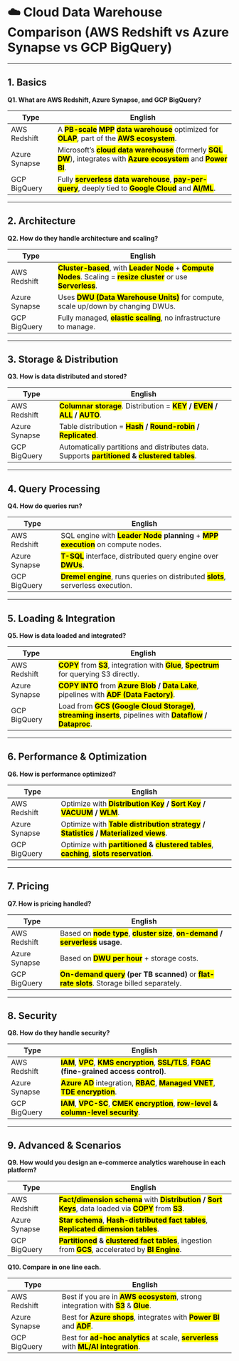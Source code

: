 # ☁️ Cloud Data Warehouse Comparison (AWS Redshift vs Azure Synapse vs GCP BigQuery)

---

## 1. Basics
**Q1. What are AWS Redshift, Azure Synapse, and GCP BigQuery?**

| Type | English |
| --- | --- |
| AWS Redshift | A **<mark>PB-scale</mark> <mark>MPP</mark> <mark>data warehouse</mark>** optimized for **<mark>OLAP</mark>**, part of the **<mark>AWS ecosystem</mark>**. |
| Azure Synapse | Microsoft’s **<mark>cloud data warehouse</mark>** (formerly **<mark>SQL DW</mark>**), integrates with **<mark>Azure ecosystem</mark>** and **<mark>Power BI</mark>**. |
| GCP BigQuery | Fully **<mark>serverless</mark> <mark>data warehouse</mark>**, **<mark>pay-per-query</mark>**, deeply tied to **<mark>Google Cloud</mark>** and **<mark>AI/ML</mark>**. |

---

## 2. Architecture
**Q2. How do they handle architecture and scaling?**

| Type | English |
| --- | --- |
| AWS Redshift | **<mark>Cluster-based</mark>**, with **<mark>Leader Node</mark>** + **<mark>Compute Nodes</mark>**. Scaling = **<mark>resize cluster</mark>** or use **<mark>Serverless</mark>**. |
| Azure Synapse | Uses **<mark>DWU (Data Warehouse Units)</mark>** for compute, scale up/down by changing DWUs. |
| GCP BigQuery | Fully managed, **<mark>elastic scaling</mark>**, no infrastructure to manage. |

---

## 3. Storage & Distribution
**Q3. How is data distributed and stored?**

| Type | English |
| --- | --- |
| AWS Redshift | **<mark>Columnar storage</mark>**. Distribution = **<mark>KEY</mark> / <mark>EVEN</mark> / <mark>ALL</mark> / <mark>AUTO</mark>**. |
| Azure Synapse | Table distribution = **<mark>Hash</mark> / <mark>Round-robin</mark> / <mark>Replicated</mark>**. |
| GCP BigQuery | Automatically partitions and distributes data. Supports **<mark>partitioned</mark> & <mark>clustered tables</mark>**. |

---

## 4. Query Processing
**Q4. How do queries run?**

| Type | English |
| --- | --- |
| AWS Redshift | SQL engine with **<mark>Leader Node</mark> planning** + **<mark>MPP execution</mark>** on compute nodes. |
| Azure Synapse | **<mark>T-SQL</mark>** interface, distributed query engine over **<mark>DWUs</mark>**. |
| GCP BigQuery | **<mark>Dremel engine</mark>**, runs queries on distributed **<mark>slots</mark>**, serverless execution. |

---

## 5. Loading & Integration
**Q5. How is data loaded and integrated?**

| Type | English |
| --- | --- |
| AWS Redshift | **<mark>COPY</mark>** from **<mark>S3</mark>**, integration with **<mark>Glue</mark>**, **<mark>Spectrum</mark>** for querying S3 directly. |
| Azure Synapse | **<mark>COPY INTO</mark>** from **<mark>Azure Blob</mark> / <mark>Data Lake</mark>**, pipelines with **<mark>ADF (Data Factory)</mark>**. |
| GCP BigQuery | Load from **<mark>GCS (Google Cloud Storage)</mark>**, **<mark>streaming inserts</mark>**, pipelines with **<mark>Dataflow</mark> / <mark>Dataproc</mark>**. |

---

## 6. Performance & Optimization
**Q6. How is performance optimized?**

| Type | English |
| --- | --- |
| AWS Redshift | Optimize with **<mark>Distribution Key</mark> / <mark>Sort Key</mark> / <mark>VACUUM</mark> / <mark>WLM</mark>**. |
| Azure Synapse | Optimize with **<mark>Table distribution strategy</mark> / <mark>Statistics</mark> / <mark>Materialized views</mark>**. |
| GCP BigQuery | Optimize with **<mark>partitioned</mark> & <mark>clustered tables</mark>**, **<mark>caching</mark>**, **<mark>slots reservation</mark>**. |

---

## 7. Pricing
**Q7. How is pricing handled?**

| Type | English |
| --- | --- |
| AWS Redshift | Based on **<mark>node type</mark>**, **<mark>cluster size</mark>**, **<mark>on-demand</mark> / <mark>serverless</mark> usage**. |
| Azure Synapse | Based on **<mark>DWU per hour</mark>** + storage costs. |
| GCP BigQuery | **<mark>On-demand query</mark> (per TB scanned)** or **<mark>flat-rate slots</mark>**. Storage billed separately. |

---

## 8. Security
**Q8. How do they handle security?**

| Type | English |
| --- | --- |
| AWS Redshift | **<mark>IAM</mark>**, **<mark>VPC</mark>**, **<mark>KMS encryption</mark>**, **<mark>SSL/TLS</mark>**, **<mark>FGAC</mark> (fine-grained access control)**. |
| Azure Synapse | **<mark>Azure AD</mark>** integration, **<mark>RBAC</mark>**, **<mark>Managed VNET</mark>**, **<mark>TDE encryption</mark>**. |
| GCP BigQuery | **<mark>IAM</mark>**, **<mark>VPC-SC</mark>**, **<mark>CMEK encryption</mark>**, **<mark>row-level</mark> & <mark>column-level security</mark>**. |

---

## 9. Advanced & Scenarios
**Q9. How would you design an e-commerce analytics warehouse in each platform?**

| Type | English |
| --- | --- |
| AWS Redshift | **<mark>Fact/dimension schema</mark>** with **<mark>Distribution</mark> / <mark>Sort Keys</mark>**, data loaded via **<mark>COPY</mark>** from **<mark>S3</mark>**. |
| Azure Synapse | **<mark>Star schema</mark>**, **<mark>Hash-distributed fact tables</mark>**, **<mark>Replicated dimension tables</mark>**. |
| GCP BigQuery | **<mark>Partitioned</mark> & <mark>clustered fact tables</mark>**, ingestion from **<mark>GCS</mark>**, accelerated by **<mark>BI Engine</mark>**. |

**Q10. Compare in one line each.**

| Type | English |
| --- | --- |
| AWS Redshift | Best if you are in **<mark>AWS ecosystem</mark>**, strong integration with **<mark>S3</mark>** & **<mark>Glue</mark>**. |
| Azure Synapse | Best for **<mark>Azure shops</mark>**, integrates with **<mark>Power BI</mark>** and **<mark>ADF</mark>**. |
| GCP BigQuery | Best for **<mark>ad-hoc analytics</mark>** at scale, **<mark>serverless</mark>** with **<mark>ML/AI integration</mark>**. |
